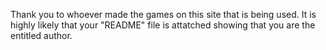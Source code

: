 Thank you to whoever made the games on this site that is being used. It is highly likely that your "README" file is attatched showing that you are the entitled author.
